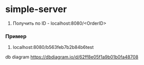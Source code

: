 # simple-server

1. Получить по ID - localhost:8080/\<OrderID>

### Пример

1. localhost:8080/b563feb7b2b84b6test


db diagram https://dbdiagram.io/d/62ff8e05f1a9b01b0fa48708

